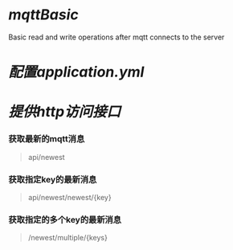 # _mqttBasic_
Basic read and write operations after mqtt connects to the server
# _配置application.yml_
# _提供http访问接口_
### 获取最新的mqtt消息
> api/newest
### 获取指定key的最新消息
> api/newest/newest/{key}
### 获取指定的多个key的最新消息
> /newest/multiple/{keys}






